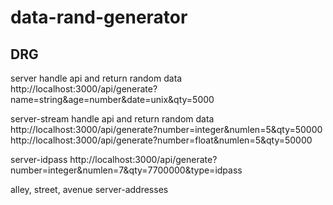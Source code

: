 # data-rand-generator

## DRG

server
 handle api and return random data
 http://localhost:3000/api/generate?name=string&age=number&date=unix&qty=5000

server-stream
 handle api and return random data
 http://localhost:3000/api/generate?number=integer&numlen=5&qty=50000
 http://localhost:3000/api/generate?number=float&numlen=5&qty=50000

server-idpass
 http://localhost:3000/api/generate?number=integer&numlen=7&qty=7700000&type=idpass

 alley, street, avenue
 server-addresses
